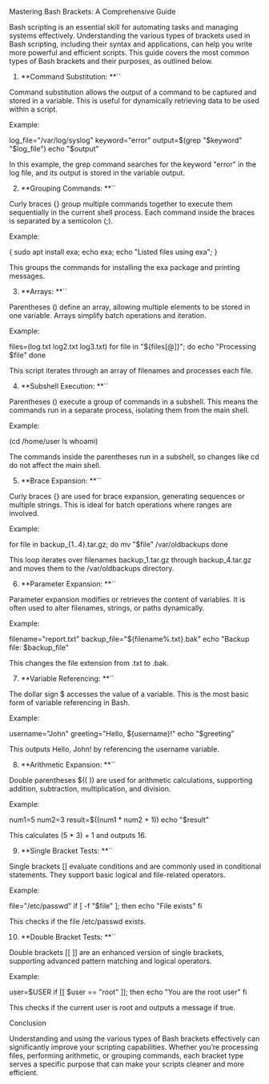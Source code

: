 Mastering Bash Brackets: A Comprehensive Guide

Bash scripting is an essential skill for automating tasks and managing systems effectively. Understanding the various types of brackets used in Bash scripting, including their syntax and applications, can help you write more powerful and efficient scripts. This guide covers the most common types of Bash brackets and their purposes, as outlined below.

1. **Command Substitution: **``

Command substitution allows the output of a command to be captured and stored in a variable. This is useful for dynamically retrieving data to be used within a script.

Example:

log_file="/var/log/syslog"
keyword="error"
output=$(grep "$keyword" "$log_file")
echo "$output"

In this example, the grep command searches for the keyword "error" in the log file, and its output is stored in the variable output.

2. **Grouping Commands: **``

Curly braces {} group multiple commands together to execute them sequentially in the current shell process. Each command inside the braces is separated by a semicolon (;).

Example:

{ sudo apt install exa;
  echo exa;
  echo "Listed files using exa"; }

This groups the commands for installing the exa package and printing messages.

3. **Arrays: **``

Parentheses () define an array, allowing multiple elements to be stored in one variable. Arrays simplify batch operations and iteration.

Example:

files=(log.txt log2.txt log3.txt)
for file in "${files[@]}"; do
  echo "Processing $file"
done

This script iterates through an array of filenames and processes each file.

4. **Subshell Execution: **``

Parentheses () execute a group of commands in a subshell. This means the commands run in a separate process, isolating them from the main shell.

Example:

(cd /home/user
 ls
 whoami)

The commands inside the parentheses run in a subshell, so changes like cd do not affect the main shell.

5. **Brace Expansion: **``

Curly braces {} are used for brace expansion, generating sequences or multiple strings. This is ideal for batch operations where ranges are involved.

Example:

for file in backup_{1..4}.tar.gz; do
  mv "$file" /var/oldbackups
done

This loop iterates over filenames backup_1.tar.gz through backup_4.tar.gz and moves them to the /var/oldbackups directory.

6. **Parameter Expansion: **``

Parameter expansion modifies or retrieves the content of variables. It is often used to alter filenames, strings, or paths dynamically.

Example:

filename="report.txt"
backup_file="${filename%.txt}.bak"
echo "Backup file: $backup_file"

This changes the file extension from .txt to .bak.

7. **Variable Referencing: **``

The dollar sign $ accesses the value of a variable. This is the most basic form of variable referencing in Bash.

Example:

username="John"
greeting="Hello, ${username}!"
echo "$greeting"

This outputs Hello, John! by referencing the username variable.

8. **Arithmetic Expansion: **``

Double parentheses $(( )) are used for arithmetic calculations, supporting addition, subtraction, multiplication, and division.

Example:

num1=5
num2=3
result=$((num1 * num2 + 1))
echo "$result"

This calculates (5 * 3) + 1 and outputs 16.

9. **Single Bracket Tests: **``

Single brackets [] evaluate conditions and are commonly used in conditional statements. They support basic logical and file-related operators.

Example:

file="/etc/passwd"
if [ -f "$file" ]; then
  echo "File exists"
fi

This checks if the file /etc/passwd exists.

10. **Double Bracket Tests: **``

Double brackets [[ ]] are an enhanced version of single brackets, supporting advanced pattern matching and logical operators.

Example:

user=$USER
if [[ $user == "root" ]]; then
  echo "You are the root user"
fi

This checks if the current user is root and outputs a message if true.

Conclusion

Understanding and using the various types of Bash brackets effectively can significantly improve your scripting capabilities. Whether you’re processing files, performing arithmetic, or grouping commands, each bracket type serves a specific purpose that can make your scripts cleaner and more efficient.